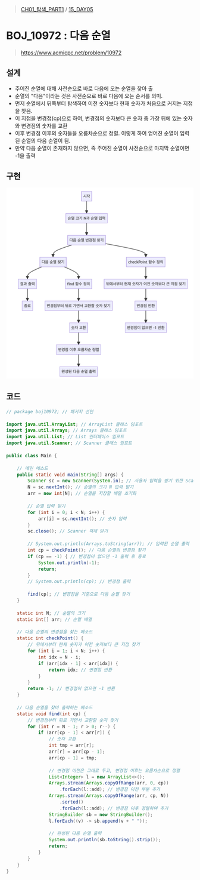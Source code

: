 > [CH01_탐색_PART1](../) / [15_DAY05](./)

# BOJ_10972 : 다음 순열
> https://www.acmicpc.net/problem/10972

## 설계
- 주어진 순열에 대해 사전순으로 바로 다음에 오는 순열을 찾아 출
- 순열의 "다음"이라는 것은 사전순으로 바로 다음에 오는 순서를 의미.
- 먼저 순열에서 뒤쪽부터 탐색하여 이전 숫자보다 현재 숫자가 처음으로 커지는 지점을 찾음.
- 이 지점을 변경점(cp)으로 하여, 변경점의 숫자보다 큰 숫자 중 가장 뒤에 있는 숫자와 변경점의 숫자를 교환
- 이후 변경점 이후의 숫자들을 오름차순으로 정렬. 이렇게 하여 얻어진 순열이 입력된 순열의 다음 순열이 됨.
- 만약 다음 순열이 존재하지 않으면, 즉 주어진 순열이 사전순으로 마지막 순열이면 -1을 출력

## 구현
![BOJ_10972](./BOJ_10972.png)

## 코드
```java
// package boj10972; // 패키지 선언

import java.util.ArrayList; // ArrayList 클래스 임포트
import java.util.Arrays; // Arrays 클래스 임포트
import java.util.List; // List 인터페이스 임포트
import java.util.Scanner; // Scanner 클래스 임포트

public class Main {

    // 메인 메소드
    public static void main(String[] args) {
        Scanner sc = new Scanner(System.in); // 사용자 입력을 받기 위한 Scanner 객체 생성
        N = sc.nextInt(); // 순열의 크기 N 입력 받기
        arr = new int[N]; // 순열을 저장할 배열 초기화
        
        // 순열 입력 받기
        for (int i = 0; i < N; i++) {
            arr[i] = sc.nextInt(); // 숫자 입력
        }
        sc.close(); // Scanner 객체 닫기
        
        // System.out.println(Arrays.toString(arr)); // 입력된 순열 출력
        int cp = checkPoint(); // 다음 순열의 변경점 찾기
        if (cp == -1) { // 변경점이 없으면 -1 출력 후 종료
            System.out.println(-1);
            return;
        }
        // System.out.println(cp); // 변경점 출력
        
        find(cp); // 변경점을 기준으로 다음 순열 찾기
    }

    static int N; // 순열의 크기
    static int[] arr; // 순열 배열

    // 다음 순열의 변경점을 찾는 메소드
    static int checkPoint() {
        // 뒤에서부터 현재 숫자가 이전 숫자보다 큰 지점 찾기
        for (int i = 1; i < N; i++) {
            int idx = N - i;
            if (arr[idx - 1] < arr[idx]) {
                return idx; // 변경점 반환
            }
        }
        return -1; // 변경점이 없으면 -1 반환
    }

    // 다음 순열을 찾아 출력하는 메소드
    static void find(int cp) {
        // 변경점부터 뒤로 가면서 교환할 숫자 찾기
        for (int r = N - 1; r > 0; r--) {
            if (arr[cp - 1] < arr[r]) {
                // 숫자 교환
                int tmp = arr[r];
                arr[r] = arr[cp - 1];
                arr[cp - 1] = tmp;
                
                // 변경점 이전은 그대로 두고, 변경점 이후는 오름차순으로 정렬
                List<Integer> l = new ArrayList<>();
                Arrays.stream(Arrays.copyOfRange(arr, 0, cp))
                    .forEach(l::add); // 변경점 이전 부분 추가
                Arrays.stream(Arrays.copyOfRange(arr, cp, N))
                    .sorted()
                    .forEach(l::add); // 변경점 이후 정렬하여 추가
                StringBuilder sb = new StringBuilder();
                l.forEach((v) -> sb.append(v + " "));
                
                // 완성된 다음 순열 출력
                System.out.println(sb.toString().strip());
                return;
            }
        }
    }
}
```